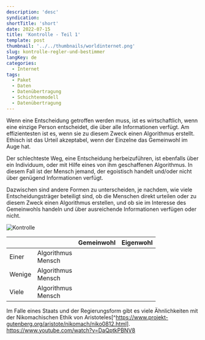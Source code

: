 ```yaml
---
description: 'desc'
syndication:
shortTitle: 'short'
date: 2022-07-15
title: 'Kontrolle - Teil 1'
template: post
thumbnail: '../../thumbnails/worldinternet.png'
slug: kontrolle-regler-und-bestimmer
langKey: de
categories:
  - Internet
tags:
  - Paket
  - Daten
  - Datenübertragung
  - Schichtenmodell
  - Datenübertragung
---
```



Wenn eine Entscheidung getroffen werden muss, ist es wirtschaftlich, wenn eine einzige Person entscheidet, die über alle Informationen verfügt. Am effizientesten ist es, wenn sie zu diesem Zweck einen Algorithmus erstellt. Ethisch ist das Urteil akzeptabel, wenn der Einzelne das Gemeinwohl im Auge hat.
 
Der schlechteste Weg, eine Entscheidung herbeizuführen, ist ebenfalls über ein Individuum, oder mit Hilfe eines von ihm geschaffenen Algorithmus. In diesem Fall ist der Mensch jemand, der egoistisch handelt und/oder nicht über genügend Informationen verfügt.

Dazwischen sind andere Formen zu unterscheiden, je nachdem, wie viele Entscheidungsträger beteiligt sind, ob die Menschen direkt urteilen oder zu diesem Zweck einen Algorithmus erstellen, und ob sie im Interesse des Gemeinwohls handeln und über ausreichende Informationen verfügen oder nicht.

![Kontrolle](/images/8_1.png)




|         |                       | Gemeinwohl  | Eigenwohl |
| ------- |-----------------------| ------------|-----------|
| Einer   | Algorithmus<br>Mensch |             |           |        
| Wenige  | Algorithmus<br>Mensch |             |           |     
| Viele   | Algorithmus<br>Mensch |             |           |



Im Falle eines Staats und der Regierungsform gibt es viele Ähnlichkeiten mit der Nikomachischen Ethik von Aristoteles[^https://www.projekt-gutenberg.org/aristote/nikomach/niko0812.html].
https://www.youtube.com/watch?v=DaQptkPBNV8